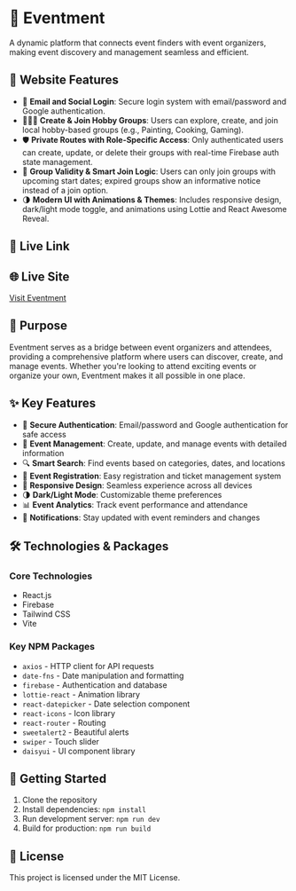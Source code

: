 # 🎉 Eventment

A dynamic platform that connects event finders with event organizers, making event discovery and management seamless and efficient.

## 🌟 Website Features

- 🔐 **Email and Social Login**: Secure login system with email/password and Google authentication.
- 🧑‍🤝‍🧑 **Create & Join Hobby Groups**: Users can explore, create, and join local hobby-based groups (e.g., Painting, Cooking, Gaming).
- 🛡️ **Private Routes with Role-Specific Access**: Only authenticated users can create, update, or delete their groups with real-time Firebase auth state management.
- 📅 **Group Validity & Smart Join Logic**: Users can only join groups with upcoming start dates; expired groups show an informative notice instead of a join option.
- 🌗 **Modern UI with Animations & Themes**: Includes responsive design, dark/light mode toggle, and animations using Lottie and React Awesome Reveal.

## 🌟 Live Link

## 🌐 Live Site
[Visit Eventment](https://eventment-assignment11.web.app/)

## 🎯 Purpose
Eventment serves as a bridge between event organizers and attendees, providing a comprehensive platform where users can discover, create, and manage events. Whether you're looking to attend exciting events or organize your own, Eventment makes it all possible in one place.

## ✨ Key Features

- 🔐 **Secure Authentication**: Email/password and Google authentication for safe access
- 📅 **Event Management**: Create, update, and manage events with detailed information
- 🔍 **Smart Search**: Find events based on categories, dates, and locations
- 🎫 **Event Registration**: Easy registration and ticket management system
- 📱 **Responsive Design**: Seamless experience across all devices
- 🌗 **Dark/Light Mode**: Customizable theme preferences
- 📊 **Event Analytics**: Track event performance and attendance
- 🔔 **Notifications**: Stay updated with event reminders and changes

## 🛠️ Technologies & Packages

### Core Technologies
- React.js
- Firebase
- Tailwind CSS
- Vite

### Key NPM Packages
- `axios` - HTTP client for API requests
- `date-fns` - Date manipulation and formatting
- `firebase` - Authentication and database
- `lottie-react` - Animation library
- `react-datepicker` - Date selection component
- `react-icons` - Icon library
- `react-router` - Routing
- `sweetalert2` - Beautiful alerts
- `swiper` - Touch slider
- `daisyui` - UI component library

## 🚀 Getting Started

1. Clone the repository
2. Install dependencies: `npm install`
3. Run development server: `npm run dev`
4. Build for production: `npm run build`

## 📝 License
This project is licensed under the MIT License.